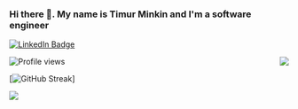 ### Hi there 👋. My name is Timur Minkin and I'm a software engineer
[<img src="https://img.shields.io/badge/LinkedIn-blue?style=for-the-badge&logo=linkedin&logoColor=white" alt="LinkedIn Badge"/>](https://www.linkedin.com/in/damilurg)

<img src="https://komarev.com/ghpvc/?username=damilurg&style=flat-square&color=blue" alt="Profile views"/>

<img src="https://github-readme-stats.vercel.app/api/top-langs/?username=damilurg&langs_count=7" align="right">

[![GitHub Streak](http://github-readme-streak-stats.herokuapp.com?user=damilurg)]

<img src="https://github-readme-stats.vercel.app/api?username=damilurg&show_icons=true&count_private=true" />


